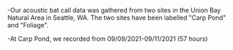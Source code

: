 -Our acoustic bat call data was gathered from two sites in the Union Bay Natural Area in Seattle, WA. The two sites have been labelled "Carp Pond" and "Foliage".

-At Carp Pond, we recorded from 09/09/2021-09/11/2021 (57 hours)

